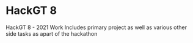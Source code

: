 # HackGT 8 
HackGT 8 - 2021 Work
Includes primary project as well as various other side tasks as apart of the hackathon
